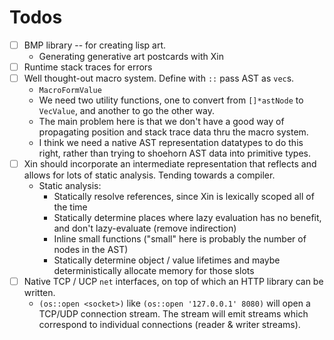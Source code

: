 # Todos

- [ ] BMP library -- for creating lisp art.
    - Generating generative art postcards with Xin
- [ ] Runtime stack traces for errors
- [ ] Well thought-out macro system. Define with `::` pass AST as `vec`s.
    - `MacroFormValue`
    - We need two utility functions, one to convert from `[]*astNode` to `VecValue`, and another to go the other way.
    - The main problem here is that we don't have a good way of propagating position and stack trace data thru the macro system.
    - I think we need a native AST representation datatypes to do this right, rather than trying to shoehorn AST data into primitive types.
- [ ] Xin should incorporate an intermediate representation that reflects and allows for lots of static analysis. Tending towards a compiler.
    - Static analysis:
        - Statically resolve references, since Xin is lexically scoped all of the time
        - Statically determine places where lazy evaluation has no benefit, and don't lazy-evaluate (remove indirection)
        - Inline small functions ("small" here is probably the number of nodes in the AST)
        - Statically determine object / value lifetimes and maybe deterministically allocate memory for those slots
- [ ] Native TCP / UCP `net` interfaces, on top of which an HTTP library can be written.
    - `(os::open <socket>)` like `(os::open '127.0.0.1' 8080)` will open a TCP/UDP connection stream. The stream will emit streams which correspond to individual connections (reader & writer streams).
